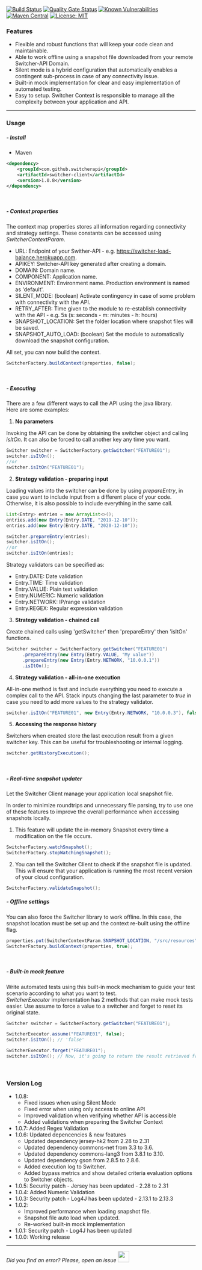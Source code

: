 [![Build Status](https://travis-ci.com/switcherapi/switcher-client.svg?branch=master)](https://travis-ci.com/switcherapi/switcher-client)
[![Quality Gate Status](https://sonarcloud.io/api/project_badges/measure?project=switcher-client-java&metric=alert_status)](https://sonarcloud.io/dashboard?id=switcher-client-java)
[![Known Vulnerabilities](https://snyk.io/test/github/switcherapi/switcher-client/badge.svg?targetFile=pom.xml)](https://snyk.io/test/github/switcherapi/switcher-client?targetFile=pom.xml)
[![Maven Central](https://img.shields.io/maven-central/v/com.github.switcherapi/switcher-client.svg?label=Maven%20Central)](https://search.maven.org/search?q=g:%22com.github.switcherapi%22%20AND%20a:%22switcher-client%22)
[![License: MIT](https://img.shields.io/badge/License-MIT-yellow.svg)](https://opensource.org/licenses/MIT)

### Features
- Flexible and robust functions that will keep your code clean and maintainable.
- Able to work offline using a snapshot file downloaded from your remote Switcher-API Domain.
- Silent mode is a hybrid configuration that automatically enables a contingent sub-process in case of any connectivity issue.
- Built-in mock implementation for clear and easy implementation of automated testing.
- Easy to setup. Switcher Context is responsible to manage all the complexity between your application and API.

* * *

### Usage

##### - Install  
- Maven

```xml
<dependency>
    <groupId>com.github.switcherapi</groupId>
    <artifactId>switcher-client</artifactId>
    <version>1.0.8</version>
</dependency>
```

</br>

##### - Context properties
The context map properties stores all information regarding connectivity and strategy settings. These constants can be accessed using *SwitcherContextParam*.

- URL: Endpoint of your Swither-API - e.g. https://switcher-load-balance.herokuapp.com.
- APIKEY: Switcher-API key generated after creating a domain.
- DOMAIN: Domain name.
- COMPONENT: Application name.
- ENVIRONMENT: Environment name. Production environment is named as 'default'.
- SILENT_MODE: (boolean) Activate contingency in case of some problem with connectivity with the API.
- RETRY_AFTER: Time given to the module to re-establish connectivity with the API - e.g. 5s (s: seconds - m: minutes - h: hours)
- SNAPSHOT_LOCATION: Set the folder location where snapshot files will be saved.
- SNAPSHOT_AUTO_LOAD: (boolean) Set the module to automatically download the snapshot configuration.

All set, you can now build the context.

```java
SwitcherFactory.buildContext(properties, false);
```

</br>

##### - Executing
There are a few different ways to call the API using the java library.
</br>Here are some examples:

1. **No parameters**

  Invoking the API can be done by obtaining the switcher object and calling *isItOn*. It can also be forced to call another key any time you want.

  ```java
  Switcher switcher = SwitcherFactory.getSwitcher("FEATURE01");
  switcher.isItOn();
  //or
  switcher.isItOn("FEATURE01");
  ```

2. **Strategy validation - preparing input**

  Loading values into the switcher can be done by using *prepareEntry*, in case you want to include input from a different place of your code. Otherwise, it is also possible to include everything in the same call.

  ```java
  List<Entry> entries = new ArrayList<>();
  entries.add(new Entry(Entry.DATE, "2019-12-10"));
  entries.add(new Entry(Entry.DATE, "2020-12-10"));
  
  switcher.prepareEntry(entries);
  switcher.isItOn();
  //or
  switcher.isItOn(entries);
  ```

  Strategy validators can be specified as:
  - Entry.DATE: Date validation
  - Entry.TIME: Time validation
  - Entry.VALUE: Plain text validation
  - Entry.NUMERIC: Numeric validation
  - Entry.NETWORK: IP/range validation
  - Entry.REGEX: Regular expression validation


3. **Strategy validation - chained call**

  Create chained calls using 'getSwitcher' then 'prepareEntry' then 'isItOn' functions.

  ```java
  Switcher switcher = SwitcherFactory.getSwitcher("FEATURE01")
        .prepareEntry(new Entry(Entry.VALUE, "My value"))
        .prepareEntry(new Entry(Entry.NETWORK, "10.0.0.1"))
        .isItOn();
  ```

4. **Strategy validation - all-in-one execution**

  All-in-one method is fast and include everything you need to execute a complex call to the API. Stack inputs changing the last parameter to *true* in case you need to add more values to the strategy validator.

  ```java
  switcher.isItOn("FEATURE01", new Entry(Entry.NETWORK, "10.0.0.3"), false);
  ```

5. **Accessing the response history**

  Switchers when created store the last execution result from a given switcher key. This can be useful for troubleshooting or internal logging.
  
  ```java
  switcher.getHistoryExecution();
  ```

</br>

##### - Real-time snapshot updater
Let the Switcher Client manage your application local snapshot file.

In order to minimize roundtrips and unnecessary file parsing, try to use one of these features to improve the overall performance when accessing snapshots locally.

1. This feature will update the in-memory Snapshot every time a modification on the file occurs.
```java
SwitcherFactory.watchSnapshot();
SwitcherFactory.stopWatchingSnapshot();
```

2. You can tell the Switcher Client to check if the snapshot file is updated. This will ensure that your application is running the most recent version of your cloud configuration.
```java
SwitcherFactory.validateSnapshot();
```

##### - Offline settings
You can also force the Switcher library to work offline. In this case, the snapshot location must be set up and the context re-built using the offline flag.

```java
properties.put(SwitcherContextParam.SNAPSHOT_LOCATION, "/src/resources");
SwitcherFactory.buildContext(properties, true);
```

</br>

##### - Built-in mock feature
Write automated tests using this built-in mock mechanism to guide your test scenario according to what you want to test.
</br>*SwitcherExecutor* implementation has 2 methods that can make mock tests easier. Use assume to force a value to a switcher and forget to reset its original state.

```java
Switcher switcher = SwitcherFactory.getSwitcher("FEATURE01");

SwitcherExecutor.assume("FEATURE01", false);
switcher.isItOn(); // 'false'

SwitcherExecutor.forget("FEATURE01");
switcher.isItOn(); // Now, it's going to return the result retrieved from the API or the Snaopshot file
```

</br>

### Version Log
- 1.0.8:
	- Fixed issues when using Silent Mode
	- Fixed error when using only access to online API
	- Improved validation when verifying whether API is accessible
	- Added validations when preparing the Switcher Context
- 1.0.7: Added Regex Validation
- 1.0.6: Updated depencencies & new features
	- Updated dependency jersey-hk2 from 2.28 to 2.31
	- Updated dependency commons-net from 3.3 to 3.6.
	- Updated dependency commons-lang3 from 3.8.1 to 3.10.
	- Updated dependency gson from 2.8.5 to 2.8.6.
	- Added execution log to Switcher.
	- Added bypass metrics and show detailed criteria evaluation options to Switcher objects.
- 1.0.5: Security patch - Jersey has been updated - 2.28 to 2.31
- 1.0.4: Added Numeric Validation
- 1.0.3: Security patch - Log4J has been updated - 2.13.1 to 2.13.3
- 1.0.2: 
    - Improved performance when loading snapshot file.
    - Snapshot file auto load when updated.
    - Re-worked built-in mock implementation
- 1.0.1: Security patch - Log4J has been updated
- 1.0.0: Working release

* * *

*Did you find an error? Please, open an issue*
<a href="https://github.com/switcherapi/switcher-management/issues/new?title=fix:+[libjava.md]+-+[INSERT+SHORT+DESCRIPTION]" target="_blank">
    <img src="[$ASSETS_LOCATION]\github.svg" style="width: 30px;">
</a> 